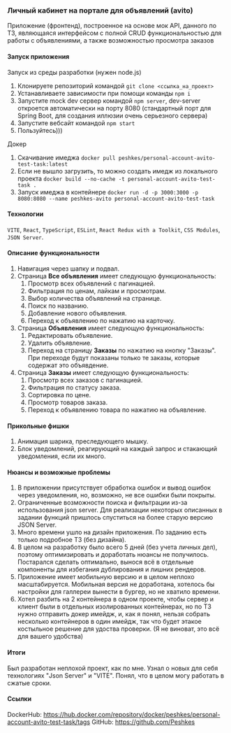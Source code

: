 ### Личный кабинет на портале для объявлений (avito)

Приложение (фронтенд), построенное на основе мок API, данного по ТЗ, являющаяся интерфейсом с полной CRUD функциональностью для работы с объявлениями, а также возможностью просмотра заказов

#### Запуск приложения

Запуск из среды разработки (нужен node.js)
1. Клонируете репозиторий командой `git clone <ссылка_на_проект>`
2. Устанавливаете зависимости при помощи команды `npm i`
3. Запустите mock dev сервер командой `npm server`, dev-server откроется автоматически на порту 8080 (стандартный порт для Spring Boot, для создания иллюзии очень серьезного сервера)
4. Запустите вебсайт командой `npm start`
5. Пользуйтесь)))

Докер
1. Скачивание имеджа `docker pull peshkes/personal-account-avito-test-task:latest`
2. Если не вышло загрузить, то можно создать имедж из локального проекта `docker build --no-cache -t personal-account-avito-test-task .`
3. Запуск имеджа в контейнере `docker run -d -p 3000:3000 -p 8080:8080 --name peshkes-avito personal-account-avito-test-task`

#### Технологии

`VITE`, `React`, `TypeScript`, `ESLint`, `React Redux with a Toolkit`, `CSS Modules`, `JSON Server`.

#### Описание функциональности

1. Навигация через шапку и подвал.
2. Страница **Все объявления** имеет следующую функциональность:
   1. Просмотр всех объявлений с пагинацией.
   2. Фильтрация по ценам, лайкам и просмотрам.
   3. Выбор количества объявлений на странице.
   4. Поиск по названию.
   5. Добавление нового объявления.
   6. Переход к объявлению по нажатию на карточку.
3. Страница **Объявления** имеет следующую функциональность:
   1. Редактировать объявление.
   2. Удалить объявление.
   3. Переход на страницу **Заказы** по нажатию на кнопку "Заказы". При переходе будут показаны только те заказы, которые содержат это объявдение.
4. Страница **Заказы** имеет следующую функциональность:
   1. Просмотр всех заказов с пагинацией.
   2. Фильтрация по статусу заказа.
   3. Сортировка по цене.
   4. Просмотр товаров заказа.
   5. Переход к объявлению товара по нажатию на объявление.

#### Прикольные фишки

1. Анимация шарика, преследующего мышку.
2. Блок уведомлений, реагирующий на каждый запрос и стакающий уведомления, если их много.

#### Нюансы и возможные проблемы

1. В приложении присутствует обработка ошибок и вывод ошибок через уведомления, но, возможно, не все ошибки были покрыты.
2. Ограниченные возможности поиска и фильтрации из-за использования json server. Для реализации некоторых описанных в задании функций пришлось спуститься на более старую версию JSON Server.
3. Много времени ушло на дизайн приложения. По заданию есть только подробное ТЗ (без дизайна).
4. В целом на разработку было всего 5 дней (без учета личных дел), поэтому оптимизировать и доработать нюансы не получилось. Постарался сделать оптимально, вынося всё в отдельные компоненты для избегания дублирования и лишних рендеров.
5. Приложение имеет мобильную версию и в целом неплохо масштабируется. Мобильная версия не доработана, хотелось бы настройки для галлереи вынести в бургер, но не хватило времени.
6. Хотел разбить на 2 контейнера в одном проекте, чтобы сервер и клиент были в отдельных изолированных контейнерах, но по ТЗ нужно отправить докер имейдж, и, как я понял, нельзя собрать несколько контейнеров в один имейдж, так что будет этакое костыльное решение для удоства проверки. (Я не виноват, это всё для вашего удобства)

#### Итоги

Был разработан неплохой проект, как по мне. Узнал о новых для себя технологиях "Json Server" и "VITE". Понял, что в целом могу работать в сжатые сроки.

#### Ссылки

DockerHub: https://hub.docker.com/repository/docker/peshkes/personal-account-avito-test-task/tags
GitHub: https://github.com/Peshkes
